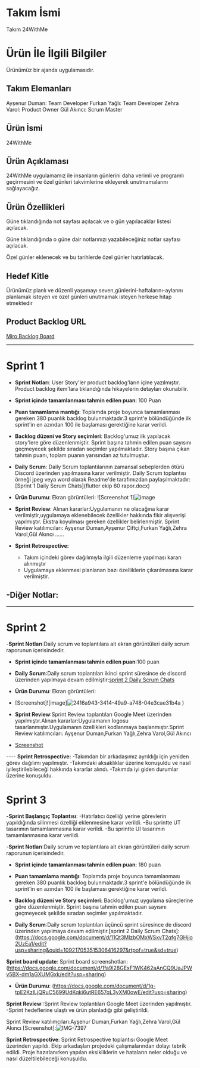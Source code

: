 # **Takım İsmi**

Takım 24WithMe

# Ürün İle İlgili Bilgiler

Ürünümüz bir ajanda uygulamasıdır.



## Takım Elemanları
Ayşenur Duman: Team Developer
Furkan Yağlı: Team Developer
Zehra Varol: Product Owner
Gül Akıncı: Scrum Master


## Ürün İsmi

24WithMe

## Ürün Açıklaması
24WithMe uygulamamız ile insanların günlerini daha verimli ve programlı geçirmesini ve özel günleri takvimlerine ekleyerek unutmamalarını sağlayacağız.


## Ürün Özellikleri
Güne tıklandığında not sayfası açılacak ve o gün yapılacaklar listesi açılacak.

Güne tıklandığında o güne dair notlarınızı yazabileceğiniz notlar sayfası açılacak.

Özel günler eklenecek ve bu tarihlerde özel günler hatırlatılacak.




## Hedef Kitle

Ürünümüz planlı ve düzenli yaşamayı seven,günlerini-haftalarını-aylarını planlamak isteyen ve özel günleri unutmamak isteyen herkese hitap etmektedir

## Product Backlog URL

[Miro Backlog Board](https://trello.com/invite/b/WNoaM40E/cba4c13750221d9209525400830f8507/24withme)

---

# Sprint 1

- **Sprint Notları**: User Story'ler product backlog'ların içine yazılmıştır. Product backlog item'lara tıklandığında hikayelerin detayları okunabilir.

- **Sprint içinde tamamlanması tahmin edilen puan**: 100 Puan

- **Puan tamamlama mantığı**: Toplamda proje boyunca tamamlanması gereken 380 puanlık backlog bulunmaktadır.3 sprint'e bölündüğünde ilk sprint'in en azından 100 ile başlaması gerektiğine karar verildi.

- **Backlog düzeni ve Story seçimleri**: Backlog'umuz ilk yapılacak story'lere göre düzenlenmiştir. Sprint başına tahmin edilen puan sayısını geçmeyecek şekilde sıradan seçimler yapılmaktadır. Story başına çıkan tahmin puanı, toplam puanın yarısından az tutulmuştur. 



- **Daily Scrum**: Daily Scrum toplantılarının zamansal sebeplerden ötürü Discord üzerinden yapılmasına karar verilmiştir. Daily Scrum toplantısı örneği jpeg veya word olarak Readme'de tarafımızdan paylaşılmaktadır: [Sprint 1 Daily Scrum Chats](flutter ekip 60 rapor.docx)



- **Ürün Durumu**: Ekran görüntüleri:
  ![Screenshot 1]![image](https://user-images.githubusercontent.com/104395653/169665522-812c6148-4e34-479e-be40-78ac11a0bb2f.png)

 

- **Sprint Review**: 
Alınan kararlar:Uygulamanın ne olacağına karar verilmiştir,uygulamaya eklenebilecek özellikler hakkında fikir alışverişi yapılmıştır.  Ekstra koyulması gereken özellikler belirlenmiştir. Sprint Review katılımcıları: Ayşenur Duman,Ayşenur Çiftçi,Furkan Yağlı,Zehra Varol,Gül Akıncı
......

- **Sprint Retrospective:**
  - Takım içindeki görev dağılımıyla ilgili düzenleme yapılması kararı alınmıştır
  - Uygulamaya eklenmesi planlanan bazı özelliklerin çıkarılmasına karar verilmiştir.
  

-**Diğer Notlar**:
- 

---

# Sprint 2
-**Sprint Notları**:Daily scrum ve toplantılara ait ekran görüntüleri daily scrum raporunun içerisindedir.


- **Sprint içinde tamamlanması tahmin edilen puan**:100 puan 

- **Daily Scrum**:Daily scrum toplantıları ikinci sprint süresince de discord üzerinden yapılmaya devam edilmiştir:[sprint 2 Daily Scrum Chats](https://docs.google.com/document/d/16G3fFu8j62nc657oqD3UDNYdbmAadf8w/edit?usp=sharing&ouid=109217053515306416297&rtpof=true&sd=true)

- **Ürün Durumu**: Ekran görüntüleri:
- [Screenshot]![image]![2416a943-3414-49a9-a748-04e3cae31b4a](https://user-images.githubusercontent.com/104395653/169865114-a7b630d0-f3a4-4e54-85de-8cdef2ee5d5c.JPG)
)

- **Sprint Review**:Sprint Review toplantıları Google Meet üzerinden yapılmıştır.Alınan kararlar:Uygulamanın logosu tasarlanmıştır.Uygulamanın özellikleri kodlanmaya başlanmıştır.Sprint Review katılımcıları: Ayşenur Duman,Furkan Yağlı,Zehra Varol,Gül Akıncı
- [Screenshot](https://docs.google.com/document/d/1SlHqueEEQ5Il7xs6CksWXTM5OdebI7KM/edit?usp=sharing&ouid=109217053515306416297&rtpof=true&sd=true)




---- **Sprint Retrospective:**
-Takımdan bir arkadaşımız ayrıldığı için yeniden görev dağılımı yapılmıştır.
-Takımdaki aksaklıklar üzerine konuşuldu ve nasıl iyileştirilebileceği hakkında kararlar alındı.
-Takımda iyi giden durumlar üzerine konuşuldu.

# Sprint 3

-**Sprint Başlangıç Toplantısı**: 
-Hatırlatıcı özelliği yerine görevlerin yapıldığında silinmesi özelliği eklenmesine karar verildi.
-Bu sprintte UT tasarımın tamamlanmasına karar verildi.
-Bu sprintte UI tasarımın tamamlanmasına karar verildi.

-**Sprint Notları**:Daily scrum ve toplantılara ait ekran görüntüleri daily scrum raporunun içerisindedir.


- **Sprint içinde tamamlanması tahmin edilen puan**: 180 puan

- **Puan tamamlama mantığı**: Toplamda proje boyunca tamamlanması gereken 380 puanlık backlog bulunmaktadır.3 sprint'e bölündüğünde ilk sprint'in en azından 100 ile başlaması gerektiğine karar verildi.

- **Backlog düzeni ve Story seçimleri**: Backlog'umuz uygulama süreçlerine göre düzenlenmiştir. Sprint başına tahmin edilen puan sayısını geçmeyecek şekilde sıradan seçimler yapılmaktadır.


- **Daily Scrum**:Daily scrum toplantıları üçüncü sprint süresince de discord üzerinden yapılmaya devam edilmiştir.[sprint 2 Daily Scrum Chats]:(https://docs.google.com/document/d/11Qt3MlzbOMxWSxvT2qfg7GHjjo2UzEa1/edit?usp=sharing&ouid=109217053515306416297&rtpof=true&sd=true) 

 **Sprint board update**: Sprint board screenshotları:(https://docs.google.com/document/d/1fa9l28GExF1WK462aAnCQ9UaJPWv5BX-dm1aGXUMGxk/edit?usp=sharing)
 
 - **Ürün Durumu**: (https://docs.google.com/document/d/1g-tpE2KzILjQRuC5699UdKqki6utRE657qL3yXM0owE/edit?usp=sharing)

**Sprint Review**::Sprint Review toplantıları Google Meet üzerinden yapılmıştır. 
 -Sprint hedeflerine ulaştı ve ürün planladığı gibi geliştirildi.
 
 Sprint Review katılımcıları:Ayşenur Duman,Furkan Yağlı,Zehra Varol,Gül Akıncı
[Screenshot]:![IMG-7397](https://user-images.githubusercontent.com/104395653/172120083-b5ba8abf-6b53-46ca-836e-b10757bd7fa0.PNG)




**Sprint Retrospective**:
Sprint Retrospective toplantısı Google Meet üzerinden yapıldı.
Ekip arkadaşları projedeki çalışmalarından dolayı tebrik edildi.
Proje hazırlanırken yapılan eksikliklerin ve hataların neler olduğu ve nasıl düzeltilebileceği konuşuldu.

